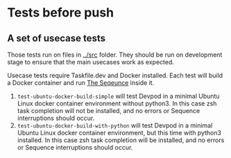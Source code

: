 # Tests before push

## A set of usecase tests

Those tests run on files in [../src](../src) folder. They should be run on development stage to ensure that the main usecases work as expected.

 Usecase tests require Taskfile.dev and Docker installed. Each test will build a Docker container and run [The Seqeunce](docs/the-sequence.md) inside it.

1. `test-ubuntu-docker-build-simple` will test Devpod in a minimal Ubuntu Linux docker container environment without python3. In this case zsh task completion will not be installed, and no errors or Sequence interruptions should occur.
2. `test-ubuntu-docker-build-with-python` will test Devpod in a minimal Ubuntu Linux docker container environment, but this time with python3 installed. In this case zsh task completion will be installed, and no errors or Sequence interruptions should occur.

